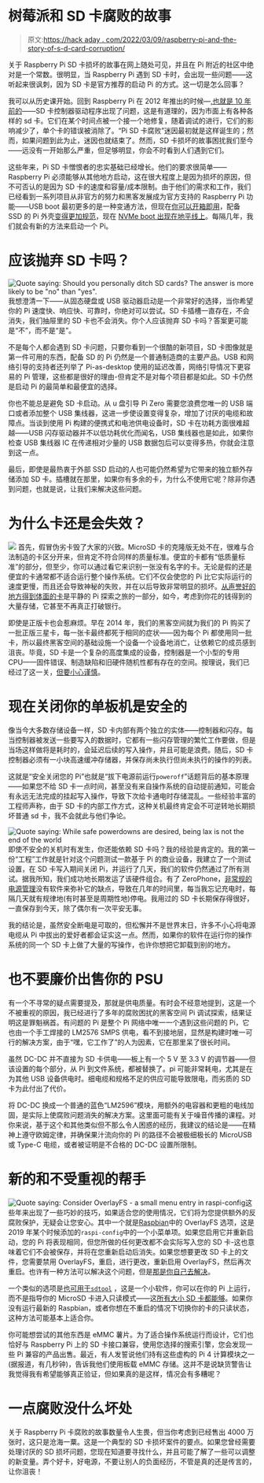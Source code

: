 # 树莓派和 SD 卡腐败的故事

> 原文:[https://hack aday . com/2022/03/09/raspberry-pi-and-the-story-of-s-d-card-corruption/](https://hackaday.com/2022/03/09/raspberry-pi-and-the-story-of-sd-card-corruption/)

关于 Raspberry Pi SD 卡损坏的故事在网上随处可见，并且在 Pi 附近的社区中绝对是一个常数。很明显，当 Raspberry Pi 遇到 SD 卡时，会出现一些问题——这听起来很讽刺，因为 SD 卡是官方推荐的启动 Pi 的方式。这一切是怎么回事？

我可以从历史课开始。回到 Raspberry Pi 在 2012 年推出的时候—[,也就是 10 年前的](https://hackaday.com/2022/02/28/its-official-the-raspberry-pi-is-now-10/)——SD 卡控制器驱动程序出现了问题，这是有道理的，因为市面上有各种各样的 sd 卡。它们在某个时间点被一个接一个地修复，随着调试的进行，它们的影响减少了，单个卡的错误被消除了。“Pi SD 卡腐败”迷因最初就是这样诞生的；然而，如果问题到此为止，迷因也就结束了。然而，SD 卡损坏的故事困扰我们至今——远没有一开始那么严重，但足够明显，你会不时看到人们遇到它们。

这些年来，Pi SD 卡憎恨者的忠实基础已经增长。他们的要求很简单——Raspberry Pi 必须能够从其他地方启动，这在很大程度上是因为损坏的原因，但不可否认的是因为 SD 卡的速度和容量/成本限制。由于他们的需求和工作，我们已经看到一系列项目从非官方的努力和黑客发展成为官方支持的 Raspberry Pi 功能——USB boot 最初更多的是一种变通方法，但现在[你可以开箱即用](https://hackaday.com/2016/08/04/raspberry-pi-3-gets-usb-ethernet-boot/)，配备 SSD 的 Pi 外壳[变得更加规范](https://hackaday.com/2020/09/28/an-elegant-modular-enclosure-system-for-the-raspberry-pi-4/)，现在 [NVMe boot 出现在地平线上](https://hackaday.com/2021/03/29/nvme-boot-finally-comes-to-the-pi-compute-module-4/)。每隔几年，我们就会有新的方法来启动一个 Pi。

# 应该抛弃 SD 卡吗？

![Quote saying: Should you personally ditch SD cards? The answer is more likely to be "no" than "yes".](../Images/42487065238be115ef2362bb79b521d1.png)我想澄清一下——从固态硬盘或 USB 驱动器启动是一个非常好的选择，当你希望你的 Pi 速度快、响应快、可靠时，你绝对可以尝试。SD 卡插槽一直存在，不会消失，我们抽屉里的 SD 卡也不会消失。你个人应该抛弃 SD 卡吗？答案更可能是“不”，而不是“是”。

不是每个人都会遇到 SD 卡问题，只要你看到一个很酷的新项目，SD 卡图像就是第一件可用的东西，配备 SD 的 Pi 仍然是一个普通制造商的主要产品。USB 和网络引导的支持者还列举了 Pi-as-desktop 使用的延迟改善，网络引导情况下更容易的 Pi 管理，这些都是很好的理由-但肯定不是对每个项目都是如此。SD 卡仍然是启动 Pi 的最简单和最便宜的选择。

你也不能总是避免 SD 卡启动。从 u 盘引导 Pi Zero 需要您浪费您唯一的 USB 端口或者添加整个 USB 集线器，这进一步使设置变得复杂，增加了讨厌的电缆和故障点。当谈到使用 Pi 构建的便携式和电池供电设备时，SD 卡在功耗方面很难超越——USB 闪存驱动器并不以低功耗优化而闻名，USB 集线器也是如此，如果你检查 USB 集线器 IC 在传递相对少量的 USB 数据包后可以变得多热，你就会注意到这一点。

最后，即使是最热衷于外部 SSD 启动的人也可能仍然希望为它带来的独立额外存储添加 SD 卡。插槽就在那里，如果你有多余的卡，为什么不使用它呢？除非你遇到问题，也就是说，让我们来解决这些问题。

# 为什么卡还是会失效？

[![](../Images/ca498dd0726e2207a1c7b3eb6acec36b.png)](https://hackaday.com/wp-content/uploads/2015/12/microsd-cards-all-tested-raspberry-pi.jpg) 首先，假冒伪劣卡毁了大家的兴致。MicroSD 卡的克隆版无处不在，很难与合法制造的卡区分开来，但肯定不符合同样的质量标准。便宜的卡都有“低质量标准”的部分，但至少，你可以通过看它来识别一张没有名字的卡。无论是假的还是便宜的卡通常都不适合运行整个操作系统。它们不仅会使您的 Pi 比它实际运行的速度更慢，而且还会导致神秘的失败，并在以后导致非常明显的损坏。[从声誉好的地方得到体面的卡](https://hackaday.com/2015/12/10/which-sd-card-to-use-in-a-pi/)是平静的 Pi 探索之旅的一部分，如今，考虑到你花的钱得到的大量存储，它甚至不再真正打破银行。

即使是正版卡也会惹麻烦。早在 2014 年，我们的黑客空间就为我们的 Pi 购买了一批正版三星卡，每一张卡最终都死于相同的症状——因为每个 Pi 都使用同一批卡，所以最终黑客空间的基础设施一个设备一个设备地消亡，让依赖它的成员感到沮丧。毕竟，SD 卡是一个复杂的高度集成的设备，控制器是一个小型的专用 CPU——固件错误、制造缺陷和旧硬件随机性都有存在的空间。按理说，我们已经过了这一关，[但要小心谨慎](https://hackaday.com/2022/02/20/hackaday-links-february-20-2022/)。

# 现在关闭你的单板机是安全的

像当今大多数存储设备一样，SD 卡内部有两个独立的实体——控制器和闪存。每当控制器被发送一些要写入的数据时，它都有一些闪存管理的繁忙工作要做，但是当场这样做将是耗时的，会延迟后续的写入操作，并且可能是浪费。随后，SD 卡控制器必须有一小块高速缓冲存储器，并保存尚未执行但尚未执行的操作的列表。

这就是“安全关闭您的 Pi”也就是“拔下电源前运行`poweroff`”话题背后的基本原理——如果您不给 SD 卡一点时间，甚至没有来自操作系统的自动提前通知，可能会有永远无法完成的挂起写入操作，导致下次给卡通电时存储混乱。一些经验丰富的工程师声称，由于 SD 卡的内部工作方式，这种关机最终肯定会不可逆转地长期损坏普通 sd 卡，我不会就此与他们争论。

![Quote saying: While safe powerdowns are desired, being lax is not the end of the world](../Images/da00c8632f2dcfad4626d34eab799257.png)即使不安全的关机时有发生，你还能依赖 SD 卡吗？我的经验是肯定的。我的第一份“工程”工作就是针对这个问题测试一款基于 Pi 的商业设备，我建立了一个测试设置，在 SD 卡写入期间关闭 Pi，并运行了几天，我们的软件仍然通过了所有测试。据我所知，我们成功地长期发运了该硬件组合。有了 ZeroPhone，[非常规的电源管理](https://hackaday.io/project/19035/log/69596)没有软件来弥补它的缺点，导致在几年的时间里，每当我忘记充电时，每隔几天就有规律地(有时甚至是周期性地)停电。我用过的 SD 卡长期保存得很好，一直保存到今天，除了偶尔有一次平安无事。

我的结论是，虽然安全断电是可取的，但松懈并不是世界末日，许多不小心将电源电缆从 Pi 中拔出的爱好者都会证实这一点。然而，如果你的软件在运行你的操作系统的同一个 SD 卡上做了大量的写操作，也许你想把它卸载到别的地方。

# 也不要廉价出售你的 PSU

有一个不寻常的疑点需要提及，那就是供电质量。有时会不经意地提到，这是一个不被重视的原因，我已经进行了多年的腐败困扰的黑客空间 Pi 调试探索，结果证明这是罪魁祸首。有问题的 Pi 是整个 Pi 网络中唯一一个遇到这些问题的 Pi，它也由一个手工焊接的 LM2576 SMPS 供电，看不到接地层，显然是构建时唯一可行的解决方案，由于“嘿，它工作了”的人为因素，它在那里呆了很长时间。

虽然 DC-DC 并不直接为 SD 卡供电——板上有一个 5 V 至 3.3 V 的调节器——但该设置的每个部分，从 Pi 到文件系统，都被替换了。pi 可能非常耗电，尤其是在为其他 USB 设备供电时。细电缆和规格不足的供应可能导致限电，而劣质的 SD 卡为此付出了代价。

将 DC-DC 换成一个普通的蓝色“LM2596”模块，用额外的电容器和更粗的电线加固，是实际上使腐败问题消失的解决方案。这里面可能有关于噪音传播的课程。对你来说，基于这个和其他类似但不那么令人困惑的经历，我建议的结论是——在精神上遵守欧姆定律，并确保果汁流向你的 Pi 的路径不会被极细极长的 MicroUSB 或 Type-C 电缆，或者被证明是不合格的 DC-DC 设置所限制。

# 新的和不受重视的帮手

![Quote saying: Consider OverlayFS - a small menu entry in raspi-config](../Images/38c164f7d60c8859201c660240c005f1.png)这些年来出现了一些巧妙的技巧，如果适合您的使用情况，它们将为您提供额外的反腐败保护，无疑会让您安心。其中一个就是[Raspbian](https://forums.raspberrypi.com/viewtopic.php?f=63&t=253104&p=1549229#p1549117)中的 OverlayFS 选项，这是 2019 年某个时候添加的`raspi-config`中的一个小菜单项。如果您启用它并重新启动，您的 Pi 将表现相同，但您所做的任何更改都不会实际写入您的 SD 卡-这也意味着它们不会被保存，并将在您重新启动后消失。如果您想要更改 SD 卡上的文件，您需要禁用 OverlayFS，重启，进行更改，重新启用 OverlayFS，然后再次重启。也许有一种方法可以解决这个问题，但是[那是你自己去解决](https://forums.raspberrypi.com/viewtopic.php?t=288863)。

一个类似的选项是[也可用于`sdtool`](https://hackaday.io/project/26096-dementia-friendly-music-player/log/65039-avoiding-corruption-with-sd-card-write-protection) ，这是一个小软件，你可以在你的 Pi 上运行，而不是指导你的 MicroSD 卡进入只读模式——这[所有大小 SD 卡都能够](https://hackaday.com/2013/11/12/keep-your-sd-cards-data-safe-with-the-sd-locker/)。如果你没有运行最新的 Raspbian，或者你想在不重启的情况下切换你的卡的只读状态，这种方法可能基本上适合你。

你可能想尝试的其他东西是 eMMC 薯片。为了适合操作系统运行而设计，它们也恰好与 Raspberry Pi 上的 SD 卡接口兼容，使用您选择的搜索引擎，您会发现一些 Pi 兼容的产品出售。最近，有人发誓说他们持有这些虚构的 Pi 4 计算模块之一(据报道，有几秒钟)，告诉我他们使用板载 eMMC 存储。这并不是说缺货警告让我觉得我有希望能够真正验证，但如果真的是这样，情况会有多糟呢？

# 一点腐败没什么坏处

关于 Raspberry Pi 卡腐败的故事数量令人生畏，但当你考虑到已经售出 4000 万张时，这只是沧海一粟。这是一个典型的 SD 卡损坏案件的要点。如果您曾经需要处理讨厌的 SD 损坏问题，您现在知道要寻找什么，并且可能了解了一些可以调整的新变量。弄个好卡，好电源，不要让别人的负面经历，不管是真的还是传言的，让你沮丧！